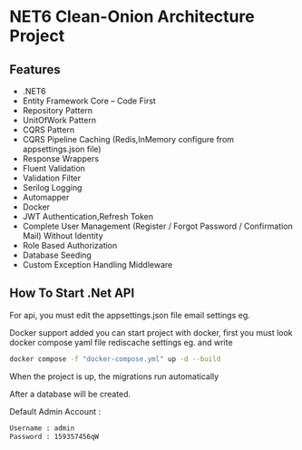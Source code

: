 # NET6 Clean-Onion Architecture Project


## Features
- .NET6
- Entity Framework Core – Code First
- Repository Pattern
- UnitOfWork Pattern
- CQRS Pattern
- CQRS Pipeline Caching (Redis,InMemory configure from appsettings.json file)
- Response Wrappers
- Fluent Validation
- Validation Filter 
- Serilog Logging 
- Automapper
- Docker
- JWT Authentication,Refresh Token
- Complete User Management  (Register / Forgot Password / Confirmation Mail) Without Identity
- Role Based Authorization
- Database Seeding
- Custom Exception Handling Middleware


## How To Start .Net API

For api, you must edit the appsettings.json file email settings eg.

Docker support added you can start project with docker, first you must look docker compose yaml file rediscache settings eg. and write 

```sh
docker compose -f "docker-compose.yml" up -d --build
```
When the project is up, the migrations run automatically

After a database will be created. 

Default Admin Account : 

```sh
Username : admin
Password : 159357456qW
```



